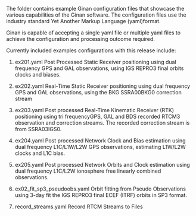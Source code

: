 The folder contains example Ginan configuration files that showcase the various 
capabilities of the Ginan software.
The configuration files use the industry standard Yet Another Markup Language 
(yaml)format.

Ginan is capable of accepting a single yaml file or multiple yaml files to 
achieve the configuration and processing outcome required.

Currently included examples configurations with this release include:

1) ex201.yaml
Post Processed Static Receiver positioning using dual frequency GPS and GAL 
observations, using IGS REPRO3 final orbits clocks and biases. 

2) ex202.yaml
Real-Time Static Receiver positioning using dual frequency GPS and GAL 
observations, using the BKG SSRA00BKG0 correction stream

3) ex203.yaml
Post processed Real-Time Kinematic Receiver (RTK) positioning using tri 
frequencyGPS, GAL and BDS recorded RTCM3 observation and correction streams. 
The recorded correction stream is from SSRA03IGS0.

4) ex204.yaml 
Post processed Network Clock and Bias estimation using dual frequency 
L1C/L1W/L2W GPS observations, estimating L1W/L2W clocks and L1C bias.

5) ex205.yaml
Post processed Network Orbits and Clock estimation using dual frequency
L1C/L2W ionosphere free linearly combined observations.

6) ex02_fit_sp3_pseudoobs.yaml 
Orbit fitting from Pseudo Observations using 3-day fit the IGS REPRO3 
final ECEF (ITRF) orbits in SP3 format.

7) record_streams.yaml
Record RTCM Streams to Files 
